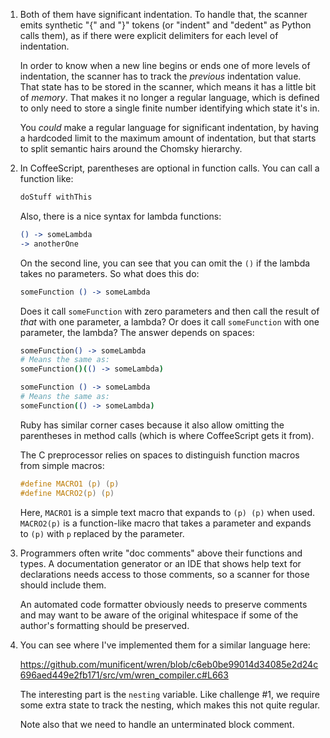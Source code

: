 1.  Both of them have significant indentation. To handle that, the scanner
    emits synthetic "{" and "}" tokens (or "indent" and "dedent" as Python
    calls them), as if there were explicit delimiters for each level of
    indentation.

    In order to know when a new line begins or ends one of more levels of
    indentation, the scanner has to track the *previous* indentation value.
    That state has to be stored in the scanner, which means it has a little bit
    of *memory*. That makes it no longer a regular language, which is defined
    to only need to store a single finite number identifying which state it's
    in.

    You *could* make a regular language for significant indentation, by having
    a hardcoded limit to the maximum amount of indentation, but that starts to
    split semantic hairs around the Chomsky hierarchy.

2.  In CoffeeScript, parentheses are optional in function calls. You can call a
    function like:

    ```coffeescript
    doStuff withThis
    ```

    Also, there is a nice syntax for lambda functions:

    ```coffeescript
    () -> someLambda
    -> anotherOne
    ```

    On the second line, you can see that you can omit the `()` if the lambda
    takes no parameters. So what does this do:

    ```coffeescript
    someFunction () -> someLambda
    ```

    Does it call `someFunction` with zero parameters and then call the result of
    *that* with one parameter, a lambda? Or does it call `someFunction` with
    one parameter, the lambda? The answer depends on spaces:

    ```coffeescript
    someFunction() -> someLambda
    # Means the same as:
    someFunction()(() -> someLambda)

    someFunction () -> someLambda
    # Means the same as:
    someFunction(() -> someLambda)
    ```

    Ruby has similar corner cases because it also allow omitting the parentheses
    in method calls (which is where CoffeeScript gets it from).

    The C preprocessor relies on spaces to distinguish function macros from
    simple macros:

    ```c
    #define MACRO1 (p) (p)
    #define MACRO2(p) (p)
    ```

    Here, `MACRO1` is a simple text macro that expands to `(p) (p)` when used.
    `MACRO2(p)` is a function-like macro that takes a parameter and expands to
    `(p)` with `p` replaced by the parameter.

3.  Programmers often write "doc comments" above their functions and types. A
    documentation generator or an IDE that shows help text for declarations
    needs access to those comments, so a scanner for those should include them.

    An automated code formatter obviously needs to preserve comments and may
    want to be aware of the original whitespace if some of the author's
    formatting should be preserved.

4.  You can see where I've implemented them for a similar language here:

    https://github.com/munificent/wren/blob/c6eb0be99014d34085e2d24c696aed449e2fb171/src/vm/wren_compiler.c#L663

    The interesting part is the `nesting` variable. Like challenge #1, we
    require some extra state to track the nesting, which makes this not quite
    regular.

    Note also that we need to handle an unterminated block comment.


